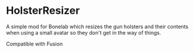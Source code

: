 # HolsterResizer

A simple mod for Bonelab which resizes the gun holsters and their contents when using a small avatar so they don't get in the way of things.

Compatible with Fusion